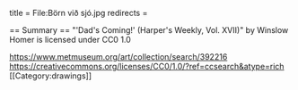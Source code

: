 title = File:Börn við sjó.jpg
redirects =
>>>>

== Summary ==
"'Dad's Coming!' (Harper's Weekly, Vol. XVII)" by Winslow Homer is licensed under CC0 1.0

https://www.metmuseum.org/art/collection/search/392216
https://creativecommons.org/licenses/CC0/1.0/?ref=ccsearch&atype=rich
[[Category:drawings]]